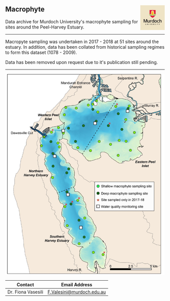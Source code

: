 ## Macrophyte  <img src="https://github.com/AquaticEcoDynamics/Peel_ARC/blob/master/Images/Logos/murdoch.png" width="77.5" height="77.5" align="right">

Data archive for Murdoch University's macrophyte sampling for sites around the Peel-Harvey Estuary.

---

Macropyte sampling was undertaken in 2017 - 2018 at 51 sites around the estuary. In addition, data has been collated from historical sampling regimes to form this dataset (1078 - 2009).


Data has been removed upon request due to it's publication still pending.

---


<img src="https://github.com/AquaticEcoDynamics/Peel_ARC/blob/master/Images/mac1.jpg">





| Contact           |Email Address            |
|------------------|-------------------------|
|Dr. Fiona Vasesili|F.Valesini@murdoch.edu.au|
